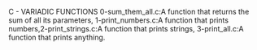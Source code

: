 C - VARIADIC FUNCTIONS
0-sum_them_all.c:A function that returns the sum of all its parameters, 1-print_numbers.c:A function that prints numbers,2-print_strings.c:A function that prints strings, 3-print_all.c:A function that prints anything.

